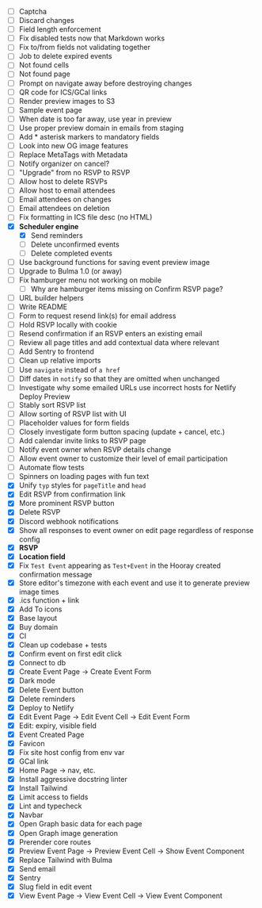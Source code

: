 - [ ] Captcha
- [ ] Discard changes
- [ ] Field length enforcement
- [ ] Fix disabled tests now that Markdown works
- [ ] Fix to/from fields not validating together
- [ ] Job to delete expired events
- [ ] Not found cells
- [ ] Not found page
- [ ] Prompt on navigate away before destroying changes
- [ ] QR code for ICS/GCal links
- [ ] Render preview images to S3
- [ ] Sample event page
- [ ] When date is too far away, use year in preview
- [ ] Use proper preview domain in emails from staging
- [ ] Add * asterisk markers to mandatory fields
- [ ] Look into new OG image features
- [ ] Replace MetaTags with Metadata
- [ ] Notify organizer on cancel?
- [ ] "Upgrade" from no RSVP to RSVP
- [ ] Allow host to delete RSVPs
- [ ] Allow host to email attendees
- [ ] Email attendees on changes
- [ ] Email attendees on deletion
- [ ] Fix formatting in ICS file desc (no HTML)
- [x] **Scheduler engine**
	- [x] Send reminders
	- [ ] Delete unconfirmed events
	- [ ] Delete completed events
- [ ] Use background functions for saving event preview image
- [ ] Upgrade to Bulma 1.0 (or away)
- [ ] Fix hamburger menu not working on mobile
	- [ ] Why are hamburger items missing on Confirm RSVP page?
- [ ] URL builder helpers
- [ ] Write README
- [ ] Form to request resend link(s) for email address
- [ ] Hold RSVP locally with cookie
- [ ] Resend confirmation if an RSVP enters an existing email
- [ ] Review all page titles and add contextual data where relevant
- [ ] Add Sentry to frontend
- [ ] Clean up relative imports
- [ ] Use `navigate` instead of `a href`
- [ ] Diff dates in `notify` so that they are omitted when unchanged
- [ ] Investigate why some emailed URLs use incorrect hosts for Netlify Deploy Preview
- [ ] Stably sort RSVP list
- [ ] Allow sorting of RSVP list with UI
- [ ] Placeholder values for form fields
- [ ] Closely investigate form button spacing (update + cancel, etc.)
- [ ] Add calendar invite links to RSVP page
- [ ] Notify event owner when RSVP details change
- [ ] Allow event owner to customize their level of email participation
- [ ] Automate flow tests
- [ ] Spinners on loading pages with fun text
- [x] Unify `typ` styles for `pageTitle` and `head`
- [x] Edit RSVP from confirmation link
- [x] More prominent RSVP button
- [x] Delete RSVP
- [x] Discord webhook notifications
- [x] Show all responses to event owner on edit page regardless of response config
- [x] **RSVP**
- [x] **Location field**
- [x] Fix `Test Event` appearing as `Test+Event` in the Hooray created confirmation message
- [x] Store editor's timezone with each event and use it to generate preview image times
- [x] .ics function + link
- [x] Add To icons
- [x] Base layout
- [x] Buy domain
- [x] CI
- [x] Clean up codebase + tests
- [x] Confirm event on first edit click
- [x] Connect to db
- [x] Create Event Page -> Create Event Form
- [x] Dark mode
- [x] Delete Event button
- [x] Delete reminders
- [x] Deploy to Netlify
- [x] Edit Event Page -> Edit Event Cell -> Edit Event Form
- [x] Edit: expiry, visible field
- [x] Event Created Page
- [x] Favicon
- [x] Fix site host config from env var
- [x] GCal link
- [x] Home Page -> nav, etc.
- [x] Install aggressive docstring linter
- [x] Install Tailwind
- [x] Limit access to fields
- [x] Lint and typecheck
- [x] Navbar
- [x] Open Graph basic data for each page
- [x] Open Graph image generation
- [x] Prerender core routes
- [x] Preview Event Page -> Preview Event Cell -> Show Event Component
- [x] Replace Tailwind with Bulma
- [x] Send email
- [x] Sentry
- [x] Slug field in edit event
- [x] View Event Page -> View Event Cell -> View Event Component
